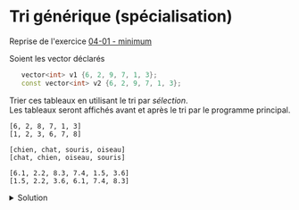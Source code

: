 # Tri générique (spécialisation)

Reprise de l'exercice [04-01 - minimum](../04%20-%20Fonctions/04-01%20-%20minimum.md)

Soient les vector<int> déclarés

~~~cpp
   vector<int> v1 {6, 2, 9, 7, 1, 3};
   const vector<int> v2 {6, 2, 9, 7, 1, 3};
~~~

Trier ces tableaux en utilisant le tri par *sélection*.<br>
Les tableaux seront affichés avant et après le tri par le programme principal.

~~~
[6, 2, 8, 7, 1, 3]
[1, 2, 3, 6, 7, 8]

[chien, chat, souris, oiseau]
[chat, chien, oiseau, souris]

[6.1, 2.2, 8.3, 7.4, 1.5, 3.6]
[1.5, 2.2, 3.6, 6.1, 7.4, 8.3]
~~~

<details>
<summary>Solution</summary>

~~~cpp
template <typename T>
size_t indice_min(span<const T> s) {
   size_t iMin = 0;
   for (size_t i = 1; i < s.size(); ++i)
      if (s[i] < s[iMin])
         iMin = i;
   return iMin;
}

template <typename T>
void tri_par_selection(span<T> v) {
   for (size_t i = 0; i < v.size()-1 ; ++i) {
      size_t imin = i + indice_min<T>(v.subspan(i));
      swap(v[i], v[imin]);
   }
}

template <typename T>
void afficher(span<const T> s) {
   cout << "[";
   for (size_t i = 0; i < s.size(); ++i) {
      if (i) cout << ", ";
      cout << s[i];
   }
   cout << "]";
}

int main() {
   vector v     {6, 2, 8, 7, 1, 3};
   array  a     {"chien"s, "chat"s, "souris"s, "oiseau"s};
   double t[] = {6.1, 2.2, 8.3, 7.4, 1.5, 3.6};

   afficher<const int>(v);
   tri_par_selection<int>(v);
   cout << endl;
   afficher<const int>(v);
   cout << endl << endl;

   afficher<const string>(a);
   tri_par_selection<string>(a);
   cout << endl;
   afficher<const string>(a);
   cout << endl << endl;

   afficher<const double>(t);
   tri_par_selection<double>(t);
   cout << endl;
   afficher<const double>(t);
}
~~~

</details>


